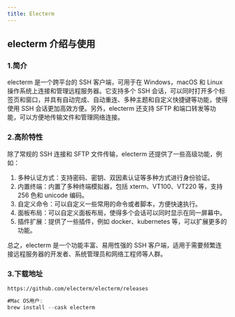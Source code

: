 ```yaml
---
title: Electerm
---
```


## electerm 介绍与使用

### 1.简介

electerm 是一个跨平台的 SSH 客户端，可用于在 Windows，macOS 和 Linux 操作系统上连接和管理远程服务器。它支持多个 SSH 会话，可以同时打开多个标签页和窗口，并具有自动完成、自动重连、多种主题和自定义快捷键等功能，使得使用 SSH 会话更加高效方便。另外，electerm 还支持 SFTP 和端口转发等功能，可以方便地传输文件和管理网络连接。

### 2.高阶特性

除了常规的 SSH 连接和 SFTP 文件传输，electerm 还提供了一些高级功能，例如：

1. 多种认证方式：支持密码、密钥、双因素认证等多种方式进行身份验证。
2. 内置终端：内置了多种终端模拟器，包括 xterm、VT100、VT220 等，支持 256 色和 unicode 编码。
3. 自定义命令：可以自定义一些常用的命令或者脚本，方便快速执行。
4. 面板布局：可以自定义面板布局，使得多个会话可以同时显示在同一屏幕中。
5. 插件扩展：提供了一些插件，例如 docker、kubernetes 等，可以扩展更多的功能。

总之，electerm 是一个功能丰富、易用性强的 SSH 客户端，适用于需要频繁连接远程服务器的开发者、系统管理员和网络工程师等人群。

### 3.下载地址

`https://github.com/electerm/electerm/releases`

```ts
#Mac OS用户:
brew install --cask electerm
```
